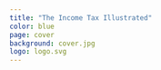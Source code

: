 ```yaml
---
title: "The Income Tax Illustrated"
color: blue
page: cover
background: cover.jpg
logo: logo.svg
---
```

